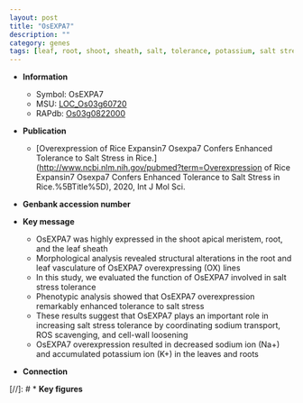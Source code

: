 ```yaml
---
layout: post
title: "OsEXPA7"
description: ""
category: genes
tags: [leaf, root, shoot, sheath, salt, tolerance, potassium, salt stress, stress, shoot apical meristem, stress tolerance]
---
```


* **Information**  
    + Symbol: OsEXPA7  
    + MSU: [LOC_Os03g60720](http://rice.plantbiology.msu.edu/cgi-bin/ORF_infopage.cgi?orf=LOC_Os03g60720)  
    + RAPdb: [Os03g0822000](http://rapdb.dna.affrc.go.jp/viewer/gbrowse_details/irgsp1?name=Os03g0822000)  

* **Publication**  
    + [Overexpression of Rice Expansin7 Osexpa7 Confers Enhanced Tolerance to Salt Stress in Rice.](http://www.ncbi.nlm.nih.gov/pubmed?term=Overexpression of Rice Expansin7 Osexpa7 Confers Enhanced Tolerance to Salt Stress in Rice.%5BTitle%5D), 2020, Int J Mol Sci.

* **Genbank accession number**  

* **Key message**  
    + OsEXPA7 was highly expressed in the shoot apical meristem, root, and the leaf sheath
    + Morphological analysis revealed structural alterations in the root and leaf vasculature of OsEXPA7 overexpressing (OX) lines
    + In this study, we evaluated the function of OsEXPA7 involved in salt stress tolerance
    + Phenotypic analysis showed that OsEXPA7 overexpression remarkably enhanced tolerance to salt stress
    + These results suggest that OsEXPA7 plays an important role in increasing salt stress tolerance by coordinating sodium transport, ROS scavenging, and cell-wall loosening
    + OsEXPA7 overexpression resulted in decreased sodium ion (Na+) and accumulated potassium ion (K+) in the leaves and roots

* **Connection**  

[//]: # * **Key figures**  


